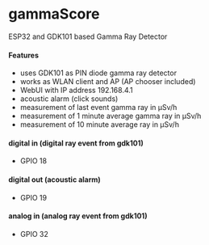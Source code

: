 # gammaScore
ESP32 and GDK101 based Gamma Ray Detector
#### Features
* uses GDK101 as PIN diode gamma ray detector
* works as WLAN client and AP (AP chooser included)
* WebUI with IP address 192.168.4.1
* acoustic alarm (click sounds)
* measurement of last event gamma ray in µSv/h
* measurement of 1 minute average gamma ray in µSv/h
* measurement of 10 minute average ray in µSv/h
#### digital in (digital ray event from gdk101)
* GPIO 18
#### digital out (acoustic alarm)
* GPIO 19
#### analog in (analog ray event from gdk101)
* GPIO 32

